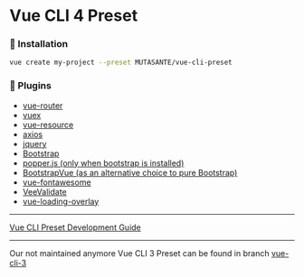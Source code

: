 # Vue CLI 4 Preset

### 🎉 Installation

```bash
vue create my-project --preset MUTASANTE/vue-cli-preset
```

### 🔌 Plugins

- [vue-router](https://github.com/vuejs/vue-router)
- [vuex](https://github.com/vuejs/vuex)
- [vue-resource](https://github.com/pagekit/vue-resource)
- [axios](https://github.com/axios/axios)
- [jquery](https://github.com/jquery/jquery)
- [Bootstrap](https://github.com/twbs/bootstrap)
- [popper.js (only when bootstrap is installed)](https://github.com/FezVrasta/popper.js/)
- [BootstrapVue (as an alternative choice to pure Bootstrap)](https://github.com/bootstrap-vue/bootstrap-vue)
- [vue-fontawesome](https://github.com/FortAwesome/vue-fontawesome)
- [VeeValidate](https://github.com/logaretm/vee-validate)
- [vue-loading-overlay](https://github.com/ankurk91/vue-loading-overlay)

<hr>

[Vue CLI Preset Development Guide](https://cli.vuejs.org/dev-guide/plugin-dev.html#generator)

<hr>

Our not maintained anymore Vue CLI 3 Preset can be found in branch [vue-cli-3](https://github.com/MUTASANTE/vue-cli-plugin-preset-tpl/tree/vue-cli-3)

